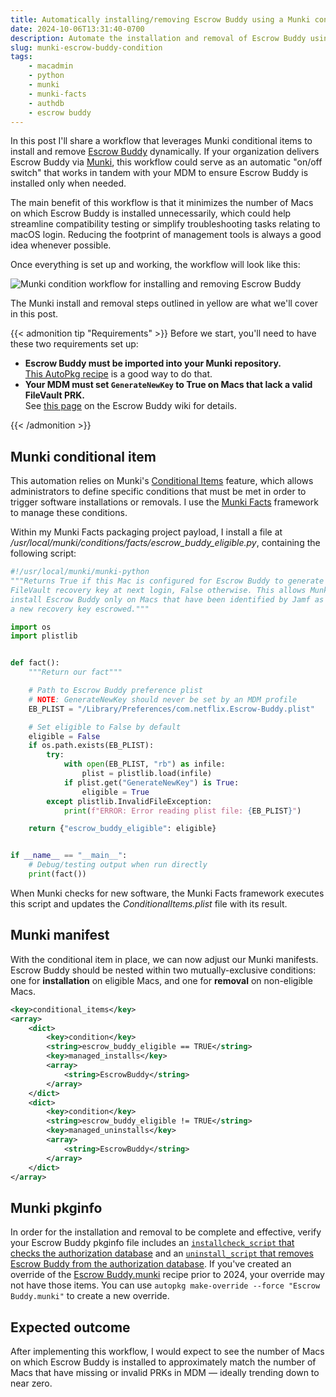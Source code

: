 ```yaml
---
title: Automatically installing/removing Escrow Buddy using a Munki condition
date: 2024-10-06T13:31:40-0700
description: Automate the installation and removal of Escrow Buddy using Munki's "conditional items" feature.
slug: munki-escrow-buddy-condition
tags:
    - macadmin
    - python
    - munki
    - munki-facts
    - authdb
    - escrow buddy
---
```


In this post I'll share a workflow that leverages Munki conditional items to install and remove [Escrow Buddy](https://github.com/macadmins/escrow-buddy/) dynamically. If your organization delivers Escrow Buddy via [Munki](https://www.munki.org/munki/), this workflow could serve as an automatic "on/off switch" that works in tandem with your MDM to ensure Escrow Buddy is installed only when needed.

The main benefit of this workflow is that it minimizes the number of Macs on which Escrow Buddy is installed unnecessarily, which could help streamline compatibility testing or simplify troubleshooting tasks relating to macOS login. Reducing the footprint of management tools is always a good idea whenever possible.

Once everything is set up and working, the workflow will look like this:

![Munki condition workflow for installing and removing Escrow Buddy](../images/munki-escrow-buddy-condition-workflow.png)

The Munki install and removal steps outlined in yellow are what we'll cover in this post.

{{< admonition tip "Requirements" >}}
Before we start, you'll need to have these two requirements set up:
<ul>
    <li>
        <strong>Escrow Buddy must be imported into your Munki repository.</strong>
        <br /><a href="https://github.com/autopkg/homebysix-recipes/blob/master/Escrow%20Buddy/Escrow%20Buddy.munki.recipe">This AutoPkg recipe</a> is a good way to do that.
    </li>
    <li>
        <strong>Your MDM must set <code>GenerateNewKey</code> to True on Macs that lack a valid FileVault PRK.</strong>
        <br />See <a href="https://github.com/macadmins/escrow-buddy/wiki/Deployment">this page</a> on the Escrow Buddy wiki for details.
    </li>
</ul>
{{< /admonition >}}

## Munki conditional item

This automation relies on Munki's [Conditional Items](https://github.com/munki/munki/wiki/Conditional-Items) feature, which allows administrators to define specific conditions that must be met in order to trigger software installations or removals. I use the [Munki Facts](https://github.com/munki/munki-facts) framework to manage these conditions.

Within my Munki Facts packaging project payload, I install a file at _/usr/local/munki/conditions/facts/escrow_buddy_eligible.py_, containing the following script:

```py
#!/usr/local/munki/munki-python
"""Returns True if this Mac is configured for Escrow Buddy to generate a new
FileVault recovery key at next login, False otherwise. This allows Munki to
install Escrow Buddy only on Macs that have been identified by Jamf as needing
a new recovery key escrowed."""

import os
import plistlib


def fact():
    """Return our fact"""

    # Path to Escrow Buddy preference plist
    # NOTE: GenerateNewKey should never be set by an MDM profile
    EB_PLIST = "/Library/Preferences/com.netflix.Escrow-Buddy.plist"

    # Set eligible to False by default
    eligible = False
    if os.path.exists(EB_PLIST):
        try:
            with open(EB_PLIST, "rb") as infile:
                plist = plistlib.load(infile)
            if plist.get("GenerateNewKey") is True:
                eligible = True
        except plistlib.InvalidFileException:
            print(f"ERROR: Error reading plist file: {EB_PLIST}")

    return {"escrow_buddy_eligible": eligible}


if __name__ == "__main__":
    # Debug/testing output when run directly
    print(fact())
```

When Munki checks for new software, the Munki Facts framework executes this script and updates the _ConditionalItems.plist_ file with its result.

## Munki manifest

With the conditional item in place, we can now adjust our Munki manifests. Escrow Buddy should be nested within two mutually-exclusive conditions: one for **installation** on eligible Macs, and one for **removal** on non-eligible Macs.

```xml
<key>conditional_items</key>
<array>
    <dict>
        <key>condition</key>
        <string>escrow_buddy_eligible == TRUE</string>
        <key>managed_installs</key>
        <array>
            <string>EscrowBuddy</string>
        </array>
    </dict>
    <dict>
        <key>condition</key>
        <string>escrow_buddy_eligible != TRUE</string>
        <key>managed_uninstalls</key>
        <array>
            <string>EscrowBuddy</string>
        </array>
    </dict>
</array>
```

## Munki pkginfo

In order for the installation and removal to be complete and effective, verify your Escrow Buddy pkginfo file includes an [`installcheck_script` that checks the authorization database](https://github.com/autopkg/homebysix-recipes/blob/0d4511342cb14467525fce0542bbf8be364fd555/Escrow%20Buddy/Escrow%20Buddy.munki.recipe#L117) and an [`uninstall_script` that removes Escrow Buddy from the authorization database](https://github.com/autopkg/homebysix-recipes/blob/0d4511342cb14467525fce0542bbf8be364fd555/Escrow%20Buddy/Escrow%20Buddy.munki.recipe#L43). If you've created an override of the [Escrow Buddy.munki](https://github.com/autopkg/homebysix-recipes/blob/master/Escrow%20Buddy/Escrow%20Buddy.munki.recipe) recipe prior to 2024, your override may not have those items. You can use `autopkg make-override --force "Escrow Buddy.munki"` to create a new override.

## Expected outcome

After implementing this workflow, I would expect to see the number of Macs on which Escrow Buddy is installed to approximately match the number of Macs that have missing or invalid PRKs in MDM — ideally trending down to near zero.
